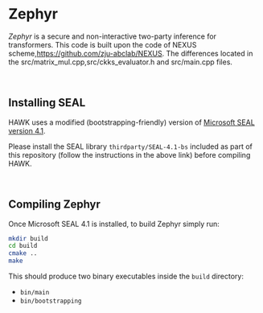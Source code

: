 # Zephyr
*Zephyr* is a secure and non-interactive two-party
inference for transformers. This code is built upon the code of NEXUS scheme,https://github.com/zju-abclab/NEXUS. The differences located 
in the src/matrix_mul.cpp,src/ckks_evaluator.h and src/main.cpp files.

<br/>

## Installing SEAL
HAWK uses a modified (bootstrapping-friendly) version of [Microsoft SEAL version 4.1](https://github.com/microsoft/SEAL/tree/4.1.2).

Please install the SEAL library `thirdparty/SEAL-4.1-bs` included as part of this repository (follow the instructions in the above link) before compiling HAWK.

<br/>

## Compiling Zephyr
Once Microsoft SEAL 4.1 is installed, to build Zephyr simply run:

```bash
mkdir build
cd build
cmake ..
make
```

This should produce two binary executables inside the `build` directory:
- `bin/main`
- `bin/bootstrapping`

<br/>




